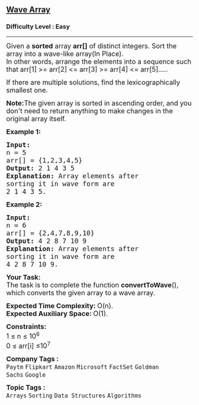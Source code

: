 <h2><a href="https://www.geeksforgeeks.org/problems/wave-array-1587115621/1?page=1&category=Arrays&company=Flipkart&difficulty=Easy&sortBy=submissions">Wave Array</a></h2><h3>Difficulty Level : Easy</h3><hr><div class="problems_problem_content__Xm_eO"><p><span style="font-size: 18px;">Given a <strong>sorted</strong> array <strong>arr[]</strong>&nbsp;of distinct integers. Sort the array into a wave-like array(In Place).<br>In other words, arrange the elements into a sequence such that arr[1] &gt;= arr[2] &lt;= arr[3] &gt;= arr[4] &lt;= arr[5].....</span></p>
<p><span style="font-size: 18px;">If there are multiple solutions, find the lexicographically smallest one.</span></p>
<p><span style="font-size: 18px;"><strong>Note:</strong>The given array is sorted in ascending order, and you don't need to return anything to make changes in the original array itself.</span></p>
<p><span style="font-size: 18px;"><strong>Example 1:</strong></span></p>
<pre><span style="font-size: 18px;"><strong>Input:
</strong>n = 5
arr[] = {1,2,3,4,5}
<strong>Output: </strong>2 1 4 3 5<strong>
Explanation: </strong>Array elements after 
sorting it in wave form are 
2 1 4 3 5.</span></pre>
<p><span style="font-size: 18px;"><strong>Example 2:</strong></span></p>
<pre><span style="font-size: 18px;"><strong>Input:
</strong>n = 6
arr[] = {2,4,7,8,9,10}
<strong>Output: </strong>4 2 8 7 10 9<strong>
Explanation: </strong>Array elements after 
sorting it in wave form are 
4 2 8 7 10 9.</span></pre>
<p><span style="font-size: 18px;"><strong>Your&nbsp;Task:</strong><br>The task is to complete the function <strong>convertToWave</strong>(), which converts the given array to a wave array.</span></p>
<p><span style="font-size: 18px;"><strong>Expected Time Complexity:&nbsp;</strong>O(n).<br><strong>Expected Auxiliary Space:&nbsp;</strong>O(1).</span></p>
<p><span style="font-size: 18px;"><strong>Constraints:</strong><br>1 ≤ n&nbsp;≤ 10<sup>6</sup><br>0 ≤ arr[i] ≤10<sup>7</sup></span></p></div><p><span style=font-size:18px><strong>Company Tags : </strong><br><code>Paytm</code>&nbsp;<code>Flipkart</code>&nbsp;<code>Amazon</code>&nbsp;<code>Microsoft</code>&nbsp;<code>FactSet</code>&nbsp;<code>Goldman Sachs</code>&nbsp;<code>Google</code>&nbsp;<br><p><span style=font-size:18px><strong>Topic Tags : </strong><br><code>Arrays</code>&nbsp;<code>Sorting</code>&nbsp;<code>Data Structures</code>&nbsp;<code>Algorithms</code>&nbsp;